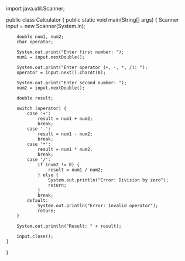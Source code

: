 import java.util.Scanner;

public class Calculator {
    public static void main(String[] args) {
        Scanner input = new Scanner(System.in);
        
        double num1, num2;
        char operator;
        
        System.out.print("Enter first number: ");
        num1 = input.nextDouble();
        
        System.out.print("Enter operator (+, -, *, /): ");
        operator = input.next().charAt(0);
        
        System.out.print("Enter second number: ");
        num2 = input.nextDouble();
        
        double result;
        
        switch (operator) {
            case '+':
                result = num1 + num2;
                break;
            case '-':
                result = num1 - num2;
                break;
            case '*':
                result = num1 * num2;
                break;
            case '/':
                if (num2 != 0) {
                    result = num1 / num2;
                } else {
                    System.out.println("Error: Division by zero");
                    return;
                }
                break;
            default:
                System.out.println("Error: Invalid operator");
                return;
        }
        
        System.out.println("Result: " + result);
        
        input.close();
    }
}
